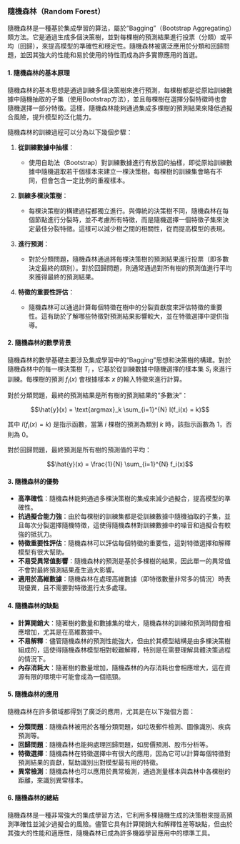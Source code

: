 ### 隨機森林（Random Forest）

隨機森林是一種基於集成學習的算法，屬於“Bagging”（Bootstrap Aggregating）類方法。它是通過生成多個決策樹，並對每棵樹的預測結果進行投票（分類）或平均（回歸），來提高模型的準確性和穩定性。隨機森林被廣泛應用於分類和回歸問題，並因其強大的性能和易於使用的特性而成為許多實際應用的首選。

#### 1. **隨機森林的基本原理**

隨機森林的基本思想是通過訓練多個決策樹來進行預測，每棵樹都是從原始訓練數據中隨機抽取的子集（使用Bootstrap方法），並且每棵樹在選擇分裂特徵時也會隨機選擇一部分特徵。這樣，隨機森林能夠通過集成多棵樹的預測結果來降低過擬合風險，提升模型的泛化能力。

隨機森林的訓練過程可以分為以下幾個步驟：

1. **從訓練數據中抽樣**：
   - 使用自助法（Bootstrap）對訓練數據進行有放回的抽樣，即從原始訓練數據中隨機選取若干個樣本來建立一棵決策樹。每棵樹的訓練集會略有不同，但會包含一定比例的重複樣本。

2. **訓練多棵決策樹**：
   - 每棵決策樹的構建過程都獨立進行。與傳統的決策樹不同，隨機森林在每個節點進行分裂時，並不考慮所有特徵，而是隨機選擇一個特徵子集來決定最佳分裂特徵。這樣可以減少樹之間的相關性，從而提高模型的表現。

3. **進行預測**：
   - 對於分類問題，隨機森林通過將每棵決策樹的預測結果進行投票（即多數決定最終的類別）。對於回歸問題，則通常通過對所有樹的預測值進行平均來獲得最終的預測結果。

4. **特徵的重要性評估**：
   - 隨機森林可以通過計算每個特徵在樹中的分裂貢獻度來評估特徵的重要性。這有助於了解哪些特徵對預測結果影響較大，並在特徵選擇中提供指導。

#### 2. **隨機森林的數學背景**

隨機森林的數學基礎主要涉及集成學習中的“Bagging”思想和決策樹的構建。對於隨機森林中的每一棵決策樹  $`T_i`$ ，它基於從訓練數據中隨機選擇的樣本集  $`S_i`$  來進行訓練。每棵樹的預測  $`f_i(x)`$  會根據樣本  $`x`$  的輸入特徵來進行計算。

對於分類問題，最終的預測結果是所有樹的預測結果的“多數決”：


$$\hat{y}(x) = \text{argmax}_k \sum_{i=1}^{N} I(f_i(x) = k)$$


其中  $`I(f_i(x) = k)`$  是指示函數，當第  $`i`$  棵樹的預測為類別  $`k`$  時，該指示函數為 1，否則為 0。

對於回歸問題，最終預測是所有樹的預測值的平均：


$$\hat{y}(x) = \frac{1}{N} \sum_{i=1}^{N} f_i(x)$$


#### 3. **隨機森林的優勢**

- **高準確性**：隨機森林能夠通過多棵決策樹的集成來減少過擬合，提高模型的準確性。
- **抗過擬合能力強**：由於每棵樹的訓練集都是從訓練數據中隨機抽取的子集，並且每次分裂選擇隨機特徵，這使得隨機森林對訓練數據中的噪音和過擬合有較強的抵抗力。
- **特徵重要性評估**：隨機森林可以評估每個特徵的重要性，這對特徵選擇和解釋模型有很大幫助。
- **不易受異常值影響**：隨機森林的預測是基於多棵樹的結果，因此單一的異常值不會對最終預測結果產生過大影響。
- **適用於高維數據**：隨機森林在處理高維數據（即特徵數量非常多的情況）時表現優異，且不需要對特徵進行太多處理。

#### 4. **隨機森林的缺點**

- **計算開銷大**：隨著樹的數量和數據集的增大，隨機森林的訓練和預測時間會相應增加，尤其是在高維數據中。
- **不易解釋**：儘管隨機森林的預測性能強大，但由於其模型結構是由多棵決策樹組成的，這使得隨機森林模型相對較難解釋，特別是在需要理解具體決策過程的情況下。
- **內存消耗大**：隨著樹的數量增加，隨機森林的內存消耗也會相應增大，這在資源有限的環境中可能會成為一個瓶頸。

#### 5. **隨機森林的應用**

隨機森林在許多領域都得到了廣泛的應用，尤其是在以下幾個方面：

- **分類問題**：隨機森林被用於各種分類問題，如垃圾郵件檢測、圖像識別、疾病預測等。
- **回歸問題**：隨機森林也能夠處理回歸問題，如房價預測、股市分析等。
- **特徵選擇**：隨機森林在特徵選擇中有很大的應用，因為它可以計算每個特徵對預測結果的貢獻，幫助識別出對模型最有用的特徵。
- **異常檢測**：隨機森林也可以應用於異常檢測，通過測量樣本與森林中各棵樹的距離，來識別異常樣本。

#### 6. **隨機森林的總結**

隨機森林是一種非常強大的集成學習方法，它利用多棵隨機生成的決策樹來提高預測準確性並減少過擬合的風險。儘管它具有計算開銷大和解釋性差等缺點，但由於其強大的性能和適應性，隨機森林已成為許多機器學習應用中的標準工具。